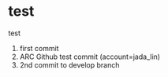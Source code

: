 # test
test
1. first commit
2. ARC Github test commit (account=jada_lin)
3. 2nd commit to develop branch
